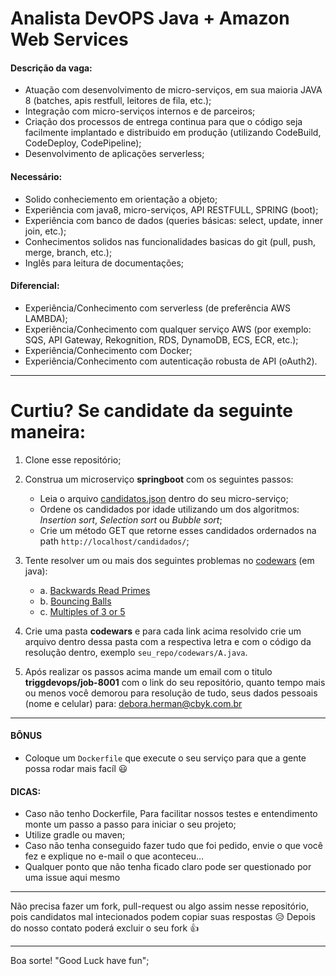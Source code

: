 # Analista DevOPS Java + Amazon Web Services

#### Descrição da vaga:
- Atuação com desenvolvimento de micro-serviços, em sua maioria JAVA 8 (batches, apis restfull, leitores de fila, etc.);
- Integração com micro-serviços internos e de parceiros;
- Criação dos processos de entrega continua para que o código seja facilmente implantado e distribuido em produção (utilizando CodeBuild, CodeDeploy, CodePipeline);
- Desenvolvimento de aplicações serverless;

#### Necessário:
- Solido conheciemento em orientação a objeto;
- Experiência com java8, micro-serviços, API RESTFULL, SPRING (boot);
- Experiência com banco de dados (queries básicas: select, update, inner join, etc.);
- Conhecimentos solidos nas funcionalidades basicas do git (pull, push, merge, branch, etc.);
- Inglês para leitura de documentações;

#### Diferencial:
- Experiência/Conhecimento com serverless (de preferência AWS LAMBDA);
- Experiência/Conhecimento com qualquer serviço AWS (por exemplo: SQS, API Gateway, Rekognition, RDS, DynamoDB, ECS, ECR, etc.);
- Experiência/Conhecimento com Docker;
- Experiência/Conhecimento com autenticação robusta de API (oAuth2).

-----

# Curtiu? Se candidate da seguinte maneira:

1. Clone esse repositório;
2. Construa um microserviço **springboot** com os seguintes passos:
   - Leia o arquivo  [candidatos.json](/candidatos.json) dentro do seu micro-serviço;
   - Ordene os candidados por idade utilizando um dos algoritmos: *Insertion sort*, *Selection sort* ou *Bubble sort*;
   - Crie um método GET que retorne esses candidados ordernados na path `http://localhost/candidados/`;
   
3. Tente resolver um ou mais dos seguintes problemas no [codewars](https://www.codewars.com/) (em java):
   - a. [Backwards Read Primes](https://www.codewars.com/kata/backwards-read-primes/)
   - b. [Bouncing Balls](https://www.codewars.com/kata/bouncing-balls)
   - c. [Multiples of 3 or 5](https://www.codewars.com/kata/multiples-of-3-or-5)
   
4. Crie uma pasta **codewars** e para cada link acima resolvido crie um arquivo dentro dessa pasta com a respectiva letra e com o código da resolução dentro, exemplo `seu_repo/codewars/A.java`.

5. Após realizar os passos acima mande um email com o titulo **triggdevops/job-8001** com o link do seu repositório, quanto tempo mais ou menos você demorou para resolução de tudo, seus dados pessoais (nome e celular) para: debora.herman@cbyk.com.br

----

#### BÔNUS
- Coloque um `Dockerfile` que execute o seu serviço para que a gente possa rodar mais facíl :smiley:

#### DICAS:
- Caso não tenho Dockerfile, Para facilitar nossos testes e entendimento monte um passo a passo para iniciar o seu projeto;
- Utilize gradle ou maven;
- Caso não tenha conseguido fazer tudo que foi pedido, envie o que você fez e explique no e-mail o que aconteceu... 
- Qualquer ponto que não tenha ficado claro pode ser questionado por uma issue aqui mesmo

----

Não precisa fazer um fork, pull-request ou algo assim nesse repositório, pois candidatos mal intecionados podem copiar suas respostas :disappointed_relieved:
Depois do nosso contato poderá excluir o seu fork :thumbsup:

----

Boa sorte! "Good Luck have fun";
